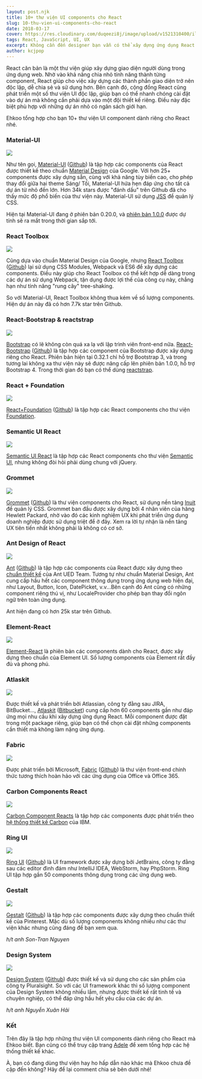 ```yaml
---
layout: post.njk
title: 10+ thư viện UI components cho React
slug: 10-thu-vien-ui-components-cho-react
date: 2018-03-17
cover: https://res.cloudinary.com/duqeezi8j/image/upload/v1521310400/illustrator_z3o4m0.png
tags: React, JavaScript, UI, UX
excerpt: Không cần đến designer bạn vẫn có thể xây dựng ứng dụng React với giao diện chuyên nghiệp, UX hợp lý. Bằng cách nào ư? Nhờ vào sử dụng các thư viện UI mà Ehkoo giới thiệu ngay đây.
author: kcjpop
---
```

React căn bản là một thư viện giúp xây dựng giao diện người dùng trong ứng dụng web. Nhờ vào khả năng chia nhỏ tính năng thành từng component, React giúp cho việc xây dựng các thành phần giao diện trở nên độc lập, dễ chia sẻ và sử dụng hơn. Bên cạnh đó, cộng đồng React cũng phát triển một số thư viện UI độc lập, giúp bạn có thể nhanh chóng cài đặt vào dự án mà không cần phải dựa vào một đội thiết kế riêng. Điều này đặc biệt phù hợp với những dự án nhỏ có ngân sách giới hạn.

Ehkoo tổng hợp cho bạn 10+ thư viện UI component dành riêng cho React nhé.

### Material-UI

![](https://res.cloudinary.com/duqeezi8j/image/upload/v1521301741/rk7vltwagn3weelgn5kb.png)

Như tên gọi, [Material-UI](http://www.material-ui.com/#/) ([Github](https://github.com/mui-org/material-ui)) là tập hợp các components của React được thiết kế theo chuẩn [Material Design](https://www.google.com/design/spec/material-design/introduction.html) của Google. Với hơn 25+ components được xây dựng sẵn, cùng với khả năng tùy biến cao, cho phép thay đổi giữa hai theme Sáng/ Tối, Material-UI hứa hẹn đáp ứng cho tất cả dự án từ nhỏ đến lớn. Hơn 34k stars được "đánh dấu" trên Github đã cho thấy mức độ phổ biến của thư viện này. Material-UI sử dụng [JSS](http://cssinjs.org/) để quản lý CSS.

Hiện tại Material-UI đang ở phiên bản 0.20.0, và [phiên bản 1.0.0](https://material-ui-next.com/) được dự tính sẽ ra mắt trong thời gian sắp tới.

### React Toolbox

![](https://res.cloudinary.com/duqeezi8j/image/upload/v1521302273/mcddfulbhknwx1efjsuo.png)

Cũng dựa vào chuẩn Material Design của Google, nhưng [React Toolbox](http://react-toolbox.io/#/) ([Github](https://github.com/react-toolbox/react-toolbox)) lại sử dụng CSS Modules, Webpack và ES6 để xây dựng các components. Điều này giúp cho React Toolbox có thể kết hợp dễ dàng trong các dự án sử dụng Webpack, tận dụng được lợi thế của công cụ này, chẳng hạn như tính năng "rung cây" tree-shaking.

So với Material-UI, React Toolbox không thua kém về số lượng components. Hiện dự án này đã có hơn 7.7k star trên Github.

### React-Bootstrap & reactstrap

![](https://res.cloudinary.com/duqeezi8j/image/upload/v1521302550/pdsvgmqok9hiogrqjpvv.png)

[Bootstrap](http://getbootstrap.com/) có lẽ không còn quá xa lạ với lập trình viên front-end nữa. [React-Bootstrap](https://react-bootstrap.github.io/) ([Github](https://github.com/react-bootstrap/react-bootstrap)) là tập hợp các component của Bootstrap được xây dựng riêng cho React. Phiên bản hiện tại 0.32.1 chỉ hỗ trợ Bootstrap 3, và trong tương lai không xa thư viện này sẽ được nâng cấp lên phiên bản 1.0.0, hỗ trợ Bootstrap 4. Trong thời gian đó bạn có thể dùng [reactstrap](https://reactstrap.github.io/).

### React + Foundation

![](https://res.cloudinary.com/duqeezi8j/image/upload/c_scale,w_950/v1521309183/undefined_k1dvx7.jpg)

[React+Foundation](https://react.foundation/) ([Github](https://github.com/digiaonline/react-foundation)) là tập hợp các React components cho thư viện [Foundation](https://foundation.zurb.com/).

### Semantic UI React

![](https://res.cloudinary.com/duqeezi8j/image/upload/v1521309367/undefined_xgbgat.png)

[Semantic UI React](https://react.semantic-ui.com/introduction) là tập hợp các React components  cho thư viện [Semantic UI](https://semantic-ui.com/), nhưng không đòi hỏi phải dùng chung với jQuery.


### Grommet

![](https://res.cloudinary.com/duqeezi8j/image/upload/v1521303541/undefined_h1vcph.png)

[Grommet](http://grommet.io/) ([Github](https://github.com/grommet/grommet)) là thư viện components cho React, sử dụng nền tảng [Inuit](https://github.com/inuitcss/inuitcss) để quản lý CSS. Grommet ban đầu được xây dựng bởi 4 nhân viên của hãng Hewlett Packard, nhờ vào đó các kinh nghiệm UX khi phát triển ứng dụng doanh nghiệp được sử dụng triệt để ở đây. Xem ra lời tự nhận là nền tảng UX tiên tiến nhất không phải là không có cơ sở.

### Ant Design of React

![](https://res.cloudinary.com/duqeezi8j/image/upload/v1521304531/amk6hu7xjbsmpqqd8wsk.png)

[Ant](https://ant.design/docs/react/introduce) ([Github](https://github.com/ant-design/ant-design)) là tập hợp các components của React được xây dựng theo [chuẩn thiết kế](https://ant.design/docs/spec/introduce) của Ant UED Team. Tương tự như chuẩn Material Design, Ant cung cấp hầu hết các component thông dụng trong ứng dụng web hiện đại, như Layout, Button, Icon, DatePicket, v.v...Bên cạnh đó Ant cũng có những component riêng thú vị, như LocaleProvider cho phép bạn thay đổi ngôn ngữ trên toàn ứng dụng.

Ant hiện đang có hơn 25k star trên Github.

### Element-React

![](https://res.cloudinary.com/duqeezi8j/image/upload/v1521535497/1grcU5Q_vf34uk.png)

[Element-React](https://eleme.github.io/element-react/#/en-US/quick-start) là phiên bản các components dành cho React, được xây dựng theo chuẩn của Element UI. Số lượng components của Element rất đầy đủ và phong phú.

### Atlaskit

![](https://res.cloudinary.com/duqeezi8j/image/upload/v1521306305/undefined_tc9tyk.png)

Được thiết kế và phát triển bởi Atlassian, công ty đằng sau JIRA, BitBucket..., [Atlaskit](https://atlaskit.atlassian.com/) ([Bitbucket](https://bitbucket.org/atlassian/atlaskit-mk-2/src)) cung cấp hơn 60 components gần như đáp ứng mọi nhu cầu khi xây dựng ứng dụng React. Mỗi component được đặt trong một package riêng, giúp bạn có thể chọn cài đặt những components cần thiết mà không làm nặng ứng dụng.

### Fabric

![](https://res.cloudinary.com/duqeezi8j/image/upload/v1521306487/undefined_xgizqa.png)

Được phát triển bởi Microsoft, [Fabric](https://developer.microsoft.com/en-us/fabric) ([Github](https://github.com/OfficeDev/Office-UI-Fabric-Core)) là thư viện front-end chính thức tương thích hoàn hảo với các ứng dụng của Office và Office 365.

### Carbon Components React

![](https://res.cloudinary.com/duqeezi8j/image/upload/v1521309579/undefined_z4bulo.png)

[Carbon Component Reacts](https://github.com/carbon-design-system/carbon-components-react) là tập hợp các components được phát triển theo [hệ thống thiết kế Carbon](https://developer.ibm.com/code/open/projects/carbon-design-system/) của IBM.

### Ring UI

![](https://res.cloudinary.com/duqeezi8j/image/upload/v1521534889/JetBrains_Drive_to_develop_vvjkex.png)

[Ring UI](https://jetbrains.org/ring-ui/index.html) ([Github](https://github.com/JetBrains/ring-ui)) là UI framework được xây dựng bởi JetBrains, công ty đằng sau các editor đình đám như IntelliJ IDEA, WebStorm, hay PhpStorm. Ring UI tập hợp gần 50 components thông dụng trong các ứng dụng web.

### Gestalt

![](https://res.cloudinary.com/duqeezi8j/image/upload/v1521535052/pinterest-google-chrome_qwlf7m.jpg)

[Gestalt](https://pinterest.github.io/gestalt/) ([Github](https://github.com/pinterest/gestalt)) là tập hợp các components được xây dựng theo chuẩn thiết kế của Pinterest. Mặc dù số lượng components không nhiều như các thư viện khác nhưng cũng đáng để bạn xem qua.

_h/t anh Son-Tran Nguyen_

### Design System

![](https://res.cloudinary.com/duqeezi8j/image/upload/v1521539740/axxn5j0no6azvy6qwcpr.png)

[Design System](http://design-system.pluralsight.com/) ([Github](https://github.com/pluralsight/design-system)) được thiết kế và sử dụng cho các sản phẩm của công ty Pluralsight. So với các UI framework khác thì số lượng component của Design System không nhiều lắm, nhưng được thiết kế rất tinh tế và chuyên nghiệp, có thể đáp ứng hầu hết yêu cầu của các dự án.

_h/t anh Nguyễn Xuân Hải_

### Kết

Trên đây là tập hợp những thư viện UI components dành riêng cho React mà Ehkoo biết. Bạn cũng có thể truy cập trang [Adele](https://adele.uxpin.com/) để xem tổng hợp các hệ thống thiết kế khác.

À, bạn có đang dùng thư viện hay ho hấp dẫn nào khác mà Ehkoo chưa đề cập đến không? Hãy để lại comment chia sẻ bên dưới nhé!
